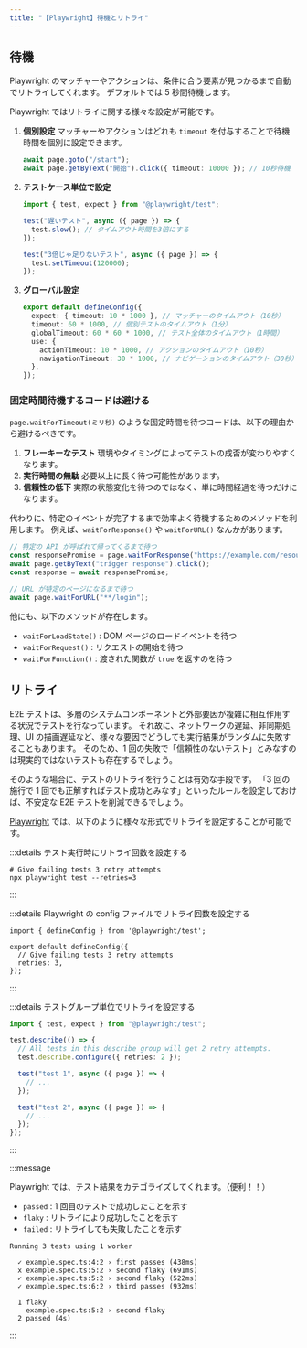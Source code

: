 ```yaml
---
title: "【Playwright】待機とリトライ"
---
```


## 待機

Playwright のマッチャーやアクションは、条件に合う要素が見つかるまで自動でリトライしてくれます。
デフォルトでは 5 秒間待機します。

Playwright ではリトライに関する様々な設定が可能です。

1. **個別設定**
   マッチャーやアクションはどれも `timeout` を付与することで待機時間を個別に設定できます。
   ```ts
   await page.goto("/start");
   await page.getByText("開始").click({ timeout: 10000 }); // 10秒待機
   ```
2. **テストケース単位で設定**

   ```ts
   import { test, expect } from "@playwright/test";

   test("遅いテスト", async ({ page }) => {
     test.slow(); // タイムアウト時間を3倍にする
   });

   test("3倍じゃ足りないテスト", async ({ page }) => {
     test.setTimeout(120000);
   });
   ```

3. **グローバル設定**
   ```ts
   export default defineConfig({
     expect: { timeout: 10 * 1000 }, // マッチャーのタイムアウト（10秒）
     timeout: 60 * 1000, // 個別テストのタイムアウト（1分）
     globalTimeout: 60 * 60 * 1000, // テスト全体のタイムアウト（1時間）
     use: {
       actionTimeout: 10 * 1000, // アクションのタイムアウト（10秒）
       navigationTimeout: 30 * 1000, // ナビゲーションのタイムアウト（30秒）
     },
   });
   ```

### 固定時間待機するコードは避ける

`page.waitForTimeout(ミリ秒)` のような固定時間を待つコードは、以下の理由から避けるべきです。

1. **フレーキーなテスト**
   環境やタイミングによってテストの成否が変わりやすくなります。
2. **実行時間の無駄**
   必要以上に長く待つ可能性があります。
3. **信頼性の低下**
   実際の状態変化を待つのではなく、単に時間経過を待つだけになります。

代わりに、特定のイベントが完了するまで効率よく待機するためのメソッドを利用します。
例えば、`waitForResponse()` や `waitForURL()` なんかがあります。

```ts
// 特定の API が呼ばれて帰ってくるまで待つ
const responsePromise = page.waitForResponse("https://example.com/resource");
await page.getByText("trigger response").click();
const response = await responsePromise;

// URL が特定のページになるまで待つ
await page.waitForURL("**/login");
```

他にも、以下のメソッドが存在します。

- `waitForLoadState()` : DOM ページのロードイベントを待つ
- `waitForRequest()` : リクエストの開始を待つ
- `waitForFunction()` : 渡された関数が `true` を返すのを待つ

## リトライ

E2E テストは、多層のシステムコンポーネントと外部要因が複雑に相互作用する状況でテストを行なっています。
それ故に、ネットワークの遅延、非同期処理、UI の描画遅延など、様々な要因でどうしても実行結果がランダムに失敗することもあります。
そのため、1 回の失敗で「信頼性のないテスト」とみなすのは現実的ではないテストも存在するでしょう。

そのような場合に、テストのリトライを行うことは有効な手段です。
「3 回の施行で 1 回でも正解すればテスト成功とみなす」といったルールを設定しておけば、不安定な E2E テストを削減できるでしょう。

[Playwright](https://playwright.dev/docs/test-retries#retries) では、以下のように様々な形式でリトライを設定することが可能です。

:::details テスト実行時にリトライ回数を設定する

```shell
# Give failing tests 3 retry attempts
npx playwright test --retries=3
```

:::

:::details Playwright の config ファイルでリトライ回数を設定する

```ts: playwright.config.ts
import { defineConfig } from '@playwright/test';

export default defineConfig({
  // Give failing tests 3 retry attempts
  retries: 3,
});
```

:::

:::details テストグループ単位でリトライを設定する

```ts
import { test, expect } from "@playwright/test";

test.describe(() => {
  // All tests in this describe group will get 2 retry attempts.
  test.describe.configure({ retries: 2 });

  test("test 1", async ({ page }) => {
    // ...
  });

  test("test 2", async ({ page }) => {
    // ...
  });
});
```

:::

:::message

Playwright では、テスト結果をカテゴライズしてくれます。（便利！！）

- `passed` : 1 回目のテストで成功したことを示す
- `flaky` : リトライにより成功したことを示す
- `failed` : リトライしても失敗したことを示す

```shell
Running 3 tests using 1 worker

  ✓ example.spec.ts:4:2 › first passes (438ms)
  x example.spec.ts:5:2 › second flaky (691ms)
  ✓ example.spec.ts:5:2 › second flaky (522ms)
  ✓ example.spec.ts:6:2 › third passes (932ms)

  1 flaky
    example.spec.ts:5:2 › second flaky
  2 passed (4s)
```

:::
